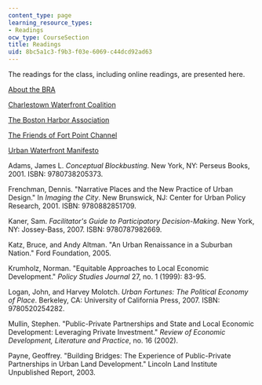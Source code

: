 ```yaml
---
content_type: page
learning_resource_types:
- Readings
ocw_type: CourseSection
title: Readings
uid: 8bc5a1c3-f9b3-f03e-6069-c44dcd92ad63
---
```


The readings for the class, including online readings, are presented here.

[About the BRA](http://www.bostonplans.org/about-us)

[Charlestown Waterfront Coalition](http://cwcinfo.blogspot.in/)

[The Boston Harbor Association](http://www.tbha.org/)

[The Friends of Fort Point Channel](https://www.friendsoffortpoint.org/mission)

[Urban Waterfront Manifesto](http://www.waterfrontcenter.org/about/manifesto.html)

Adams, James L. _Conceptual Blockbusting_. New York, NY: Perseus Books, 2001. ISBN: 9780738205373.

Frenchman, Dennis. "Narrative Places and the New Practice of Urban Design." In _Imaging the City_. New Brunswick, NJ: Center for Urban Policy Research, 2001. ISBN: 9780882851709.

Kaner, Sam. _Facilitator's Guide to Participatory Decision-Making_. New York, NY: Jossey-Bass, 2007. ISBN: 9780787982669.

Katz, Bruce, and Andy Altman. "An Urban Renaissance in a Suburban Nation." Ford Foundation, 2005.

Krumholz, Norman. "Equitable Approaches to Local Economic Development." _Policy Studies Journal_ 27, no. 1 (1999): 83-95.

Logan, John, and Harvey Molotch. _Urban Fortunes: The Political Economy of Place_. Berkeley, CA: University of California Press, 2007. ISBN: 9780520254282.

Mullin, Stephen. "Public-Private Partnerships and State and Local Economic Development: Leveraging Private Investment." _Review of Economic Development, Literature and Practice_, no. 16 (2002).

Payne, Geoffrey. "Building Bridges: The Experience of Public-Private Partnerships in Urban Land Development." Lincoln Land Institute Unpublished Report, 2003.